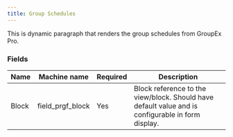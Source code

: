 ```yaml
---
title: Group Schedules
---
```


This is dynamic paragraph that renders the group schedules from GroupEx Pro.

### Fields

| Name  | Machine name | Required | Description |
| ------------- | ------------- | ------------- | ------------- |
| Block | field\_prgf_block | Yes | Block reference to the view/block. Should have default value and is configurable in form display. |
